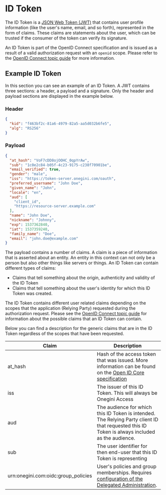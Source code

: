 # ID Token

The ID Token is a [JSON Web Token (JWT)](https://tools.ietf.org/html/rfc7519) that contains user profile information (like the user's name, email, and so forth), represented in the form of claims. These claims are statements about the user, which can be trusted if the consumer of the token can verify its signature.

An ID Token is part of the OpenID Connect specification and is issued as a result of a valid authorization request with an `openid` scope. Please refer to the [OpenID Connect topic guide](../oidc/index.md) for more information.

## Example ID Token

In this section you can see an example of an ID Token. A JWT contains three sections: a header, a payload and a signature. Only the header and payload sections are displayed in the example below.

### Header

```json
{
  "kid": "f463bf2c-81a6-4979-82a5-aa5d032b6fe5",
  "alg": "RS256"
}
```

### Payload

```json
{
  "at_hash": "VoF7cDD8ojOOHC_0qpYrAw",
  "sub": "1c0e2c84-b05f-4c23-9175-c238f70901be",
  "email_verified": true,
  "gender": "male",
  "iss": "https://token-server.onegini.com/oauth",
  "preferred_username": "John Doe",
  "given_name": "John",
  "locale": "en",
  "aud": [
    "client_id",
    "https://resource-server.example.com"
  ],
  "name": "John Doe",
  "nickname": "Johnny",
  "exp": 1537362840,
  "iat": 1537359240,
  "family_name": "Doe",
  "email": "john.doe@example.com"
}
```

The payload contains a number of claims. A claim is a piece of information that is asserted about an entity. An entity in this context can not only be a person but also other things like servers or things. An ID Token can contain different types of claims:

- Claims that tell something about the origin, authenticity and validity of the ID Token
- Claims that tell something about the user's identity for which this ID Token was created.

The ID Token contains different user related claims depending on the scopes that the application (Relying Party) requested during the authorization request. Please see the [OpenID Connect topic guide](../oidc/overview/overview.md) for information about the possible claims that an ID Token can contain.

Below you can find a description for the generic claims that are in the ID Token regardless of the scopes that have been requested.

| Claim   | Description
|---------|------------
| at_hash | Hash of the access token that was issued. More information can be found on the [Open ID Core specification](https://openid.net/specs/openid-connect-core-1_0.html#CodeIDToken)
| iss     | The issuer of this ID Token. This will always be Onegini Access
| aud     | The audience for which this ID Token is intended. The Relying Party client ID that requested this ID Token is always included as the audience.
| sub     | The user identifier for then end-user that this ID Token is representing
| urn:onegini.com:oidc:group_policies | User's policies and group memberships. Requires [configuration of the Delegated Administration](../../topics/dum-report/index.md).
